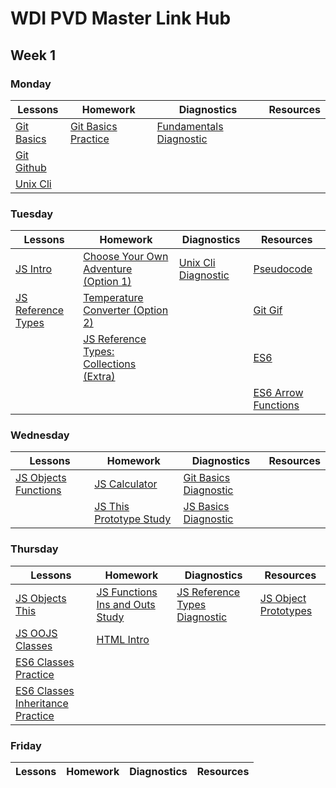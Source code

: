 # WDI PVD Master Link Hub

## Week 1
### Monday

| Lessons | Homework | Diagnostics | Resources
| --- | --- | --- | ---
|[Git Basics](https://github.com/ga-wdi-boston/git-basics) | [Git Basics Practice](https://github.com/ga-wdi-boston/git-basics-practice) | [Fundamentals Diagnostic](https://github.com/ga-wdi-boston/fundamentals-diagnostic)
|[Git Github](https://github.com/ga-wdi-boston/git-github)
| [Unix Cli](https://github.com/ga-wdi-boston/unix-cli)

### Tuesday

| Lessons | Homework | Diagnostics | Resources
| --- | --- | --- | ---
|[JS Intro](https://github.com/ga-wdi-lessons/js-intro) | [Choose Your Own Adventure (Option 1)](https://github.com/ga-wdi-exercises/choose_your_own_adventure_js) | [Unix Cli Diagnostic](https://github.com/ga-wdi-boston/unix-cli-diagnostic) | [Pseudocode](https://github.com/ga-wdi-lessons/pseudocode)
| [JS Reference Types](https://github.com/ga-wdi-boston/js-reference-types) | [Temperature Converter (Option 2)](https://github.com/ga-wdi-exercises/temperature_converter) | | [Git Gif](https://github.com/ga-wdi-lessons/git-intro/blob/master/images/git.gif)
| | [JS Reference Types: Collections (Extra)](https://github.com/ga-wdi-boston/js-reference-types/blob/master/lib/collections.js) | | [ES6](https://github.com/ga-wdi-lessons/es6)
| | | | [ES6 Arrow Functions](https://www.sitepoint.com/es6-arrow-functions-new-fat-concise-syntax-javascript/)


### Wednesday

| Lessons | Homework | Diagnostics | Resources
| --- | --- | --- | ---
|[JS Objects Functions](https://github.com/ga-wdi-lessons/js-objects-functions/blob/master/objects.md) | [JS Calculator](https://github.com/ga-wdi-exercises/js-calculator) | [Git Basics Diagnostic](https://github.com/ga-wdi-boston/git-basics-diagnostic)
| |[JS This Prototype Study](https://github.com/ga-wdi-boston/js-this-prototype-study) | [JS Basics Diagnostic](https://github.com/ga-wdi-boston/js-basics-diagnostic)

### Thursday

| Lessons | Homework | Diagnostics | Resources
| --- | --- | --- | ---
| [JS Objects This](https://github.com/ga-wdi-boston/js-objects-this)  |[JS Functions Ins and Outs Study](https://github.com/ga-wdi-boston/js-functions-ins-and-outs-study) | [JS Reference Types Diagnostic](https://github.com/ga-wdi-boston/js-reference-types-diagnostic) | [JS Object Prototypes](http://www.w3schools.com/js/js_object_prototypes.asp)
|[JS OOJS Classes](https://github.com/ga-wdi-lessons/js-oojs-classes) | [HTML Intro](https://github.com/ga-wdi-lessons/html-intro)
|[ES6 Classes Practice](https://github.com/ga-wdi-exercises/es6-classes-practice)
|[ES6 Classes Inheritance Practice](https://github.com/ga-wdi-exercises/es6-classes-inheritance-practice)

### Friday

| Lessons | Homework | Diagnostics | Resources
| --- | --- | --- | ---

